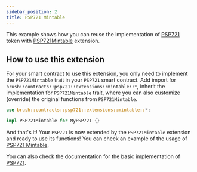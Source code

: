 ```yaml
---
sidebar_position: 2
title: PSP721 Mintable
---
```


This example shows how you can reuse the implementation of [PSP721](https://github.com/Supercolony-net/openbrush-contracts/tree/main/contracts/token/psp721) token with [PSP721Mintable](https://github.com/Supercolony-net/openbrush-contracts/tree/main/contracts/token/psp721/src/extensions/mintable.rs) extension.

## How to use this extension

For your smart contract to use this extension, you only need to implement the `PSP721Mintable` trait in your `PSP721` smart contract. Add import for `brush::contracts::psp721::extensions::mintable::*`, inherit the implementation for `PSP721Mintable` trait, where you can also customize (override) the original functions from `PSP721Mintable`.

```rust
use brush::contracts::psp721::extensions::mintable::*;

impl PSP721Mintable for MyPSP721 {}
```

And that's it! Your `PSP721` is now extended by the `PSP721Mintable` extension and ready to use its functions!
You can check an example of the usage of [PSP721 Mintable](https://github.com/Supercolony-net/openbrush-contracts/tree/main/examples/psp721_extensions/mintable).

You can also check the documentation for the basic implementation of [PSP721](/smart-contracts/PSP721/psp721).
